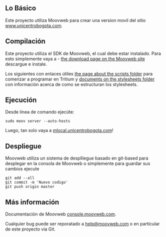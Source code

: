 ## Lo Básico

Este proyecto utiliza Moovweb para crear una version movil del sitio www.unicentrobogota.com.

## Compilación 

Este proyecto utiliza el SDK de Moovweb, el cual debe estar instalado. Para esto simplemente vaya a - [the download page on the Moovweb site](http://console.moovweb.com/download) descargue e instale.

Los siguientes con enlaces útiles [the page about the scripts folder](http://console.moovweb.com/learn/reference/configuration/pages) para comenzar a programar en Tritium y  [documents on the stylesheets folder](http://console.moovweb.com/learn/reference/configuration/stylesheet) con información acerca de como se estructuran los stylesheets.

## Ejecución

Desde linea de comando ejecúte:

    sudo moov server --auto-hosts

Luego, tan solo vaya a [mlocal.unicentrobogota.com](http://mlocal.unicentrobogota.com)!

## Despliegue

Moovweb utiliza un sistema de desplliegue basado en git-based para desplegar en la consola de Moovweb o simplemente para guardar sus cambios ejecute

    git add --all
    git commit -m 'Nuevo codigo'
    git push origin master

## Más información

Documentación de Moovweb [console.moovweb.com](http://console.moovweb.com).

Cualquier bug puede ser reporatado a help@moovweb.com o en particular de este proyecto via Git.
